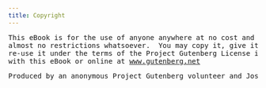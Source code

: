 ```yaml
---
title: Copyright
---
```


<section class="copyright">
  <div class="legal">

<!-- https://github.com/vivliostyle/vfm/issues/35 -->
<pre>
This eBook is for the use of anyone anywhere at no cost and with
almost no restrictions whatsoever.  You may copy it, give it away or
re-use it under the terms of the Project Gutenberg License included
with this eBook or online at <a href="http://www.gutenberg.net">www.gutenberg.net</a>
</pre>

<pre>
Produced by an anonymous Project Gutenberg volunteer and Jose Menendez
</pre>

  </div>
</section>
